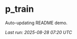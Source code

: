 # p_train

Auto-updating README demo.

<!--START_SECTION:status-->
_Last run: 2025-08-28 07:20 UTC_
<!--END_SECTION:status-->





























































































































































































